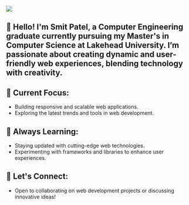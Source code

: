 ![]([https://user-images.githubusercontent.com/74038190/240304586-d48893bd-0757-481c-8d7e-ba3e163feae7.png](https://www.google.com/url?sa=i&url=https%3A%2F%2Fwww.pinterest.com%2Fpin%2Fprogramming-banner--621848661055445692%2F&psig=AOvVaw1WUJJ7UACX_ZIVmsfEimm-&ust=1737050182791000&source=images&cd=vfe&opi=89978449&ved=2ahUKEwj_oYuqpviKAxXtMHkGHetJGOEQjRx6BAgAEBk))


## 👋 Hello! I'm Smit Patel, a Computer Engineering graduate currently pursuing my Master's in Computer Science at Lakehead University. I’m passionate about creating dynamic and user-friendly web experiences, blending technology with creativity.


## 🔭 Current Focus:
* Building responsive and scalable web applications.
* Exploring the latest trends and tools in web development.

## 🌱 Always Learning:
* Staying updated with cutting-edge web technologies.
* Experimenting with frameworks and libraries to enhance user experiences.

## 💬 Let's Connect:
* Open to collaborating on web development projects or discussing innovative ideas!
